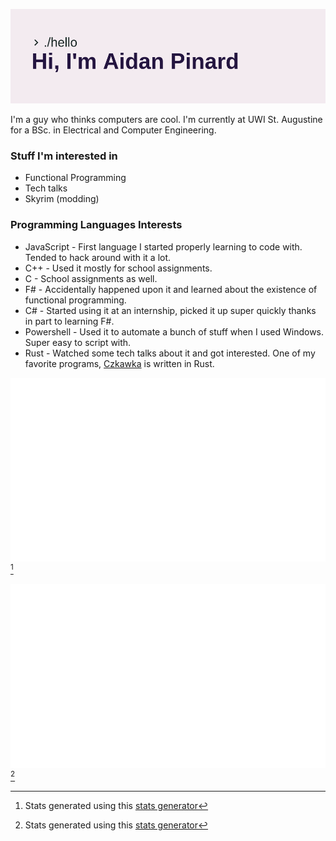 [![MasterHead](header.png)](https://github.com/aidanpinard)

I'm a guy who thinks computers are cool. I'm currently at UWI St. Augustine for a BSc. in Electrical and Computer Engineering.

### Stuff I'm interested in
- Functional Programming
- Tech talks
- Skyrim (modding)

### Programming Languages Interests
- JavaScript - First language I started properly learning to code with. Tended to hack around with it a lot.
- C++ - Used it mostly for school assignments. 
- C - School assignments as well.
- F# - Accidentally happened upon it and learned about the existence of functional programming.
- C# - Started using it at an internship, picked it up super quickly thanks in part to learning F#.
- Powershell - Used it to automate a bunch of stuff when I used Windows. Super easy to script with.
- Rust - Watched some tech talks about it and got interested. One of my favorite programs, [Czkawka](https://github.com/qarmin/czkawka) is written in Rust.


![](https://raw.githubusercontent.com/jeiang/github-stats/master/generated/overview.svg#gh-dark-mode-only)[^1]

![](https://raw.githubusercontent.com/jeiang/github-stats/master/generated/languages.svg#gh-dark-mode-only)[^1]

[^1]: Stats generated using this [stats generator](https://github.com/joiellantero/github-stats)
